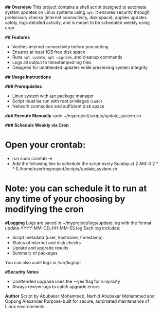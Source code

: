 
**## Overview**
This project contains a shell script designed to automate system updates on Linux systems using `apt`. It ensures security through preliminary checks (internet connectivity, disk space), applies updates safely, logs detailed activity, and is meant to be scheduled weekly using cron.

**## Features**
- Verifies internet connectivity before proceeding
- Ensures at least 1GB free disk space
- Runs `apt update`, `apt upgrade`, and cleanup commands
- Logs all output to timestamped log files
- Designed for unattended updates while preserving system integrity
  

**## Usage Instructions**

**### Prerequisites**
- Linux system with `apt` package manager
- Script must be run with root privileges (`sudo`)
- Network connection and sufficient disk space

**### Execute Manually**
sudo ~/myproject/scripts/update_system.sh

**### Schedule Weekly via Cron**
# Open your crontab:
- run sudo crontab -e
- Add the following line to schedule the script every Sunday at 2 AM:
0 2 * * 0 /home/user/myproject/scripts/update_system.sh
# Note:  you can schedule it to run at any time of your choosing by modifying the cron

**#Logging**
Logs are saved in ~/myproject/logs/update.log with the format:
update-YYYY-MM-DD_HH-MM-SS.log
Each log includes:
- Script metadata (user, hostname, timestamp)
- Status of internet and disk checks
- Update and upgrade results
- Summary of packages

You can also audit logs in /var/log/apt

**#Security Notes**
- Unattended upgrade uses the --yes flag for simplicity
- Always review logs to catch upgrade errors


**Author**
Script by Abubakar Mohammed, Narhid Abubakar Mohammed and Oppong Alexander
Purpose-built for secure, automated maintenance of Linux environments.
